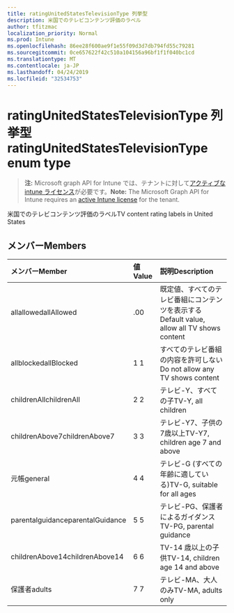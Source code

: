 ```yaml
---
title: ratingUnitedStatesTelevisionType 列挙型
description: 米国でのテレビコンテンツ評価のラベル
author: tfitzmac
localization_priority: Normal
ms.prod: Intune
ms.openlocfilehash: 86ee28f600ae9f1e55f09d3d7db794fd55c79281
ms.sourcegitcommit: 0ce657622f42c510a104156a96bf1f1f040bc1cd
ms.translationtype: MT
ms.contentlocale: ja-JP
ms.lasthandoff: 04/24/2019
ms.locfileid: "32534753"
---
```

# <a name="ratingunitedstatestelevisiontype-enum-type"></a><span data-ttu-id="56113-103">ratingUnitedStatesTelevisionType 列挙型</span><span class="sxs-lookup"><span data-stu-id="56113-103">ratingUnitedStatesTelevisionType enum type</span></span>

> <span data-ttu-id="56113-104">**注:** Microsoft graph API for Intune では、テナントに対して[アクティブな intune ライセンス](https://go.microsoft.com/fwlink/?linkid=839381)が必要です。</span><span class="sxs-lookup"><span data-stu-id="56113-104">**Note:** The Microsoft Graph API for Intune requires an [active Intune license](https://go.microsoft.com/fwlink/?linkid=839381) for the tenant.</span></span>

<span data-ttu-id="56113-105">米国でのテレビコンテンツ評価のラベル</span><span class="sxs-lookup"><span data-stu-id="56113-105">TV content rating labels in United States</span></span>

## <a name="members"></a><span data-ttu-id="56113-106">メンバー</span><span class="sxs-lookup"><span data-stu-id="56113-106">Members</span></span>
|<span data-ttu-id="56113-107">メンバー</span><span class="sxs-lookup"><span data-stu-id="56113-107">Member</span></span>|<span data-ttu-id="56113-108">値</span><span class="sxs-lookup"><span data-stu-id="56113-108">Value</span></span>|<span data-ttu-id="56113-109">説明</span><span class="sxs-lookup"><span data-stu-id="56113-109">Description</span></span>|
|:---|:---|:---|
|<span data-ttu-id="56113-110">allallowed</span><span class="sxs-lookup"><span data-stu-id="56113-110">allAllowed</span></span>|<span data-ttu-id="56113-111">.0</span><span class="sxs-lookup"><span data-stu-id="56113-111">0</span></span>|<span data-ttu-id="56113-112">既定値、すべてのテレビ番組にコンテンツを表示する</span><span class="sxs-lookup"><span data-stu-id="56113-112">Default value, allow all TV shows content</span></span>|
|<span data-ttu-id="56113-113">allblocked</span><span class="sxs-lookup"><span data-stu-id="56113-113">allBlocked</span></span>|<span data-ttu-id="56113-114">1 </span><span class="sxs-lookup"><span data-stu-id="56113-114">1</span></span>|<span data-ttu-id="56113-115">すべてのテレビ番組の内容を許可しない</span><span class="sxs-lookup"><span data-stu-id="56113-115">Do not allow any TV shows content</span></span>|
|<span data-ttu-id="56113-116">childrenAll</span><span class="sxs-lookup"><span data-stu-id="56113-116">childrenAll</span></span>|<span data-ttu-id="56113-117">2 </span><span class="sxs-lookup"><span data-stu-id="56113-117">2</span></span>|<span data-ttu-id="56113-118">テレビ-Y、すべての子</span><span class="sxs-lookup"><span data-stu-id="56113-118">TV-Y, all children</span></span>|
|<span data-ttu-id="56113-119">childrenAbove7</span><span class="sxs-lookup"><span data-stu-id="56113-119">childrenAbove7</span></span>|<span data-ttu-id="56113-120">3 </span><span class="sxs-lookup"><span data-stu-id="56113-120">3</span></span>|<span data-ttu-id="56113-121">テレビ-Y7、子供の7歳以上</span><span class="sxs-lookup"><span data-stu-id="56113-121">TV-Y7, children age 7 and above</span></span>|
|<span data-ttu-id="56113-122">元帳</span><span class="sxs-lookup"><span data-stu-id="56113-122">general</span></span>|<span data-ttu-id="56113-123">4 </span><span class="sxs-lookup"><span data-stu-id="56113-123">4</span></span>|<span data-ttu-id="56113-124">テレビ-G (すべての年齢に適している)</span><span class="sxs-lookup"><span data-stu-id="56113-124">TV-G, suitable for all ages</span></span>|
|<span data-ttu-id="56113-125">parentalguidance</span><span class="sxs-lookup"><span data-stu-id="56113-125">parentalGuidance</span></span>|<span data-ttu-id="56113-126">5 </span><span class="sxs-lookup"><span data-stu-id="56113-126">5</span></span>|<span data-ttu-id="56113-127">テレビ-PG、保護者によるガイダンス</span><span class="sxs-lookup"><span data-stu-id="56113-127">TV-PG, parental guidance</span></span>|
|<span data-ttu-id="56113-128">childrenAbove14</span><span class="sxs-lookup"><span data-stu-id="56113-128">childrenAbove14</span></span>|<span data-ttu-id="56113-129">6 </span><span class="sxs-lookup"><span data-stu-id="56113-129">6</span></span>|<span data-ttu-id="56113-130">TV-14 歳以上の子供</span><span class="sxs-lookup"><span data-stu-id="56113-130">TV-14, children age 14 and above</span></span>|
|<span data-ttu-id="56113-131">保護者</span><span class="sxs-lookup"><span data-stu-id="56113-131">adults</span></span>|<span data-ttu-id="56113-132">7 </span><span class="sxs-lookup"><span data-stu-id="56113-132">7</span></span>|<span data-ttu-id="56113-133">テレビ-MA、大人のみ</span><span class="sxs-lookup"><span data-stu-id="56113-133">TV-MA, adults only</span></span>|



